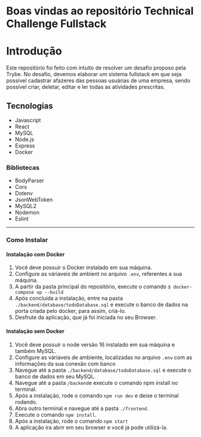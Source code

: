 # Boas vindas ao repositório Technical Challenge Fullstack



Introdução
=============
Este repositório foi feito com intuito de resolver um desafio proposo pela Trybe. No desafio, devemos elaborar um sistema fullstack em que seja possível cadastrar afazeres das pessoas usuárias de uma empresa, sendo possível criar, deletar, editar e ler todas as atividades prescritas.

Tecnologias
-------------
- Javascript
- React
- MySQL
- Node.js
- Express
- Docker


### Bibliotecas

- BodyParser
- Cors
- Dotenv
- JsonWebToken
- MySQL2
- Nodemon
- Eslint
----

### Como Instalar

#### Instalação com Docker
1. Você deve possuir o Docker instalado em sua máquina.
2. Configure as váriaveis de ambient no arquivo `.env`, referentes a sua máquina.
3. A partir da pasta principal do repositório, execute o comando `$ docker-compose up --build`
4. Após concluída a instalação, entre na pasta `./backend/database/todoDatabase.sql` e execute o banco de dados na porta criada pelo docker, para assim, criá-lo.
5. Desfrute da aplicação, que já foi iniciada no seu Browser.

#### Instalação sem Docker

1. Você deve possuir o node versão 16 instalado em sua máquina e também MySQL.
2. Configure as váriaveis de ambiente, localizadas no arquivo `.env` com as informações da sua conexão com banco
3. Navegue até a pasta `./backend/database/todoDatabase.sql` e execute o banco de dados em seu MySQL.
4. Navegue até a pasta `/backend`e execute o comando npm install no terminal.
5. Após a instalação, rode o comando `npm run dev` e deixe o terminal rodando.
6. Abra outro terminal e navegue até a pasta `./frontend`.
7. Execute o comando `npm install`.
8. Após a instalação, rode o comando `npm start`
9. A aplicação ira abrir em seu browser e você já pode utilizá-la.

